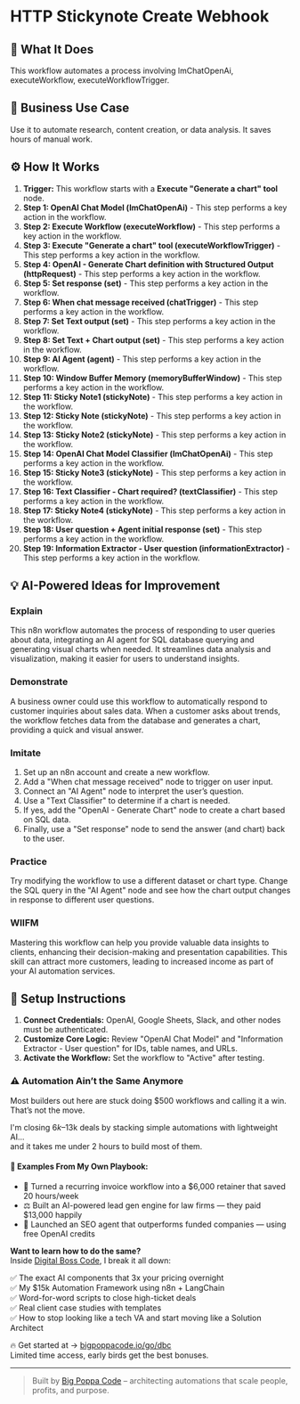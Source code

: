 # HTTP Stickynote Create Webhook

## 🚀 What It Does
This workflow automates a process involving lmChatOpenAi, executeWorkflow, executeWorkflowTrigger.

## 💼 Business Use Case
Use it to automate research, content creation, or data analysis. It saves hours of manual work.

## ⚙️ How It Works
1.  **Trigger:** This workflow starts with a **Execute "Generate a chart" tool** node.
2. **Step 1: OpenAI Chat Model (lmChatOpenAi)** - This step performs a key action in the workflow.
3. **Step 2: Execute Workflow (executeWorkflow)** - This step performs a key action in the workflow.
4. **Step 3: Execute "Generate a chart" tool (executeWorkflowTrigger)** - This step performs a key action in the workflow.
5. **Step 4: OpenAI - Generate Chart definition with Structured Output (httpRequest)** - This step performs a key action in the workflow.
6. **Step 5: Set response (set)** - This step performs a key action in the workflow.
7. **Step 6: When chat message received (chatTrigger)** - This step performs a key action in the workflow.
8. **Step 7: Set Text output (set)** - This step performs a key action in the workflow.
9. **Step 8: Set Text + Chart output (set)** - This step performs a key action in the workflow.
10. **Step 9: AI Agent (agent)** - This step performs a key action in the workflow.
11. **Step 10: Window Buffer Memory (memoryBufferWindow)** - This step performs a key action in the workflow.
12. **Step 11: Sticky Note1 (stickyNote)** - This step performs a key action in the workflow.
13. **Step 12: Sticky Note (stickyNote)** - This step performs a key action in the workflow.
14. **Step 13: Sticky Note2 (stickyNote)** - This step performs a key action in the workflow.
15. **Step 14: OpenAI Chat Model Classifier (lmChatOpenAi)** - This step performs a key action in the workflow.
16. **Step 15: Sticky Note3 (stickyNote)** - This step performs a key action in the workflow.
17. **Step 16: Text Classifier - Chart required? (textClassifier)** - This step performs a key action in the workflow.
18. **Step 17: Sticky Note4 (stickyNote)** - This step performs a key action in the workflow.
19. **Step 18: User question + Agent initial response (set)** - This step performs a key action in the workflow.
20. **Step 19: Information Extractor - User question (informationExtractor)** - This step performs a key action in the workflow.

## 💡 AI-Powered Ideas for Improvement
### Explain
This n8n workflow automates the process of responding to user queries about data, integrating an AI agent for SQL database querying and generating visual charts when needed. It streamlines data analysis and visualization, making it easier for users to understand insights.

### Demonstrate
A business owner could use this workflow to automatically respond to customer inquiries about sales data. When a customer asks about trends, the workflow fetches data from the database and generates a chart, providing a quick and visual answer.

### Imitate
1. Set up an n8n account and create a new workflow.
2. Add a "When chat message received" node to trigger on user input.
3. Connect an "AI Agent" node to interpret the user’s question.
4. Use a "Text Classifier" to determine if a chart is needed.
5. If yes, add the "OpenAI - Generate Chart" node to create a chart based on SQL data.
6. Finally, use a "Set response" node to send the answer (and chart) back to the user.

### Practice
Try modifying the workflow to use a different dataset or chart type. Change the SQL query in the "AI Agent" node and see how the chart output changes in response to different user questions.

### WIIFM
Mastering this workflow can help you provide valuable data insights to clients, enhancing their decision-making and presentation capabilities. This skill can attract more customers, leading to increased income as part of your AI automation services.

## 🔧 Setup Instructions
1. **Connect Credentials:** OpenAI, Google Sheets, Slack, and other nodes must be authenticated.
2. **Customize Core Logic:** Review "OpenAI Chat Model" and "Information Extractor - User question" for IDs, table names, and URLs.
3. **Activate the Workflow:** Set the workflow to "Active" after testing.

### ⚠️ Automation Ain’t the Same Anymore

Most builders out here are stuck doing $500 workflows and calling it a win.  
That’s not the move.  

I'm closing $6k–$13k deals by stacking simple automations with lightweight AI...  
and it takes me under 2 hours to build most of them.

#### 🧠 Examples From My Own Playbook:
- 🔁 Turned a recurring invoice workflow into a $6,000 retainer that saved 20 hours/week  
- ⚖️ Built an AI-powered lead gen engine for law firms — they paid $13,000 happily  
- 🚀 Launched an SEO agent that outperforms funded companies — using free OpenAI credits  

**Want to learn how to do the same?**  
Inside [Digital Boss Code](https://bigpoppacode.io/go/dbc), I break it all down:

✅ The exact AI components that 3x your pricing overnight  
✅ My $15k Automation Framework using n8n + LangChain  
✅ Word-for-word scripts to close high-ticket deals  
✅ Real client case studies with templates  
✅ How to stop looking like a tech VA and start moving like a Solution Architect  

🔥 Get started at → [bigpoppacode.io/go/dbc](https://bigpoppacode.io/go/dbc)  
Limited time access, early birds get the best bonuses.

---
> Built by [Big Poppa Code](https://bigpoppacode.io) – architecting automations that scale people, profits, and purpose.
